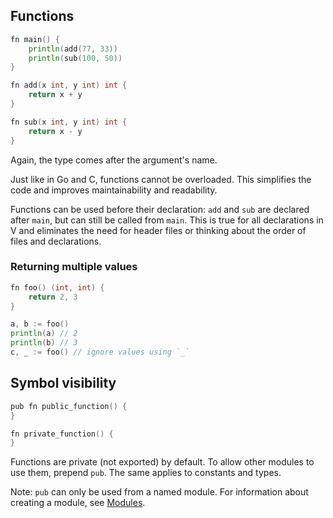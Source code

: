 ## Functions

```go
fn main() {
	println(add(77, 33))
	println(sub(100, 50))
}

fn add(x int, y int) int {
	return x + y
}

fn sub(x int, y int) int {
	return x - y
}
```

Again, the type comes after the argument's name.

Just like in Go and C, functions cannot be overloaded. This simplifies the code and improves maintainability and readability.

Functions can be used before their declaration: `add` and `sub` are declared after `main`, but can still be called from `main`. This is true for all declarations in V and eliminates the need for header files or thinking about the order of files and declarations.

### Returning multiple values

```go
fn foo() (int, int) {
	return 2, 3
}

a, b := foo()
println(a) // 2
println(b) // 3
c, _ := foo() // ignore values using `_`
```

## Symbol visibility

```go
pub fn public_function() {
}

fn private_function() {
}
```

Functions are private (not exported) by default. To allow other modules to use them, prepend `pub`. The same applies to constants and types.

Note: `pub` can only be used from a named module. For information about creating a module, see [Modules](https://github.com/vlang/v/blob/master/doc/docs.md#modules).
